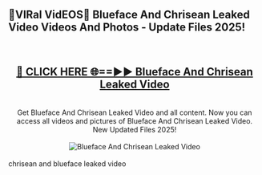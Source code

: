 <h2>🔴VIRal VidEOS🔴 Blueface And Chrisean Leaked Video Videos And Photos - Update Files 2025!</h2>
<br>
<div align="center">
<h2><a href="https://virallinks.top/odZfE0" rel="nofollow">🔴 CLICK HERE 🌐==►► Blueface And Chrisean Leaked Video</a></h2>
<br>
Get Blueface And Chrisean Leaked Video and all content. Now you can access all videos and pictures of Blueface And Chrisean Leaked Video. New Updated Files 2025!
<br>
<br>
<a href="https://virallinks.top/odZfE0" rel="nofollow" data-target="animated-image.originalLink"><img src="https://i.imgur.com/dJHk4Zq.gif)" alt="Blueface And Chrisean Leaked Video" style="max-width: 100%; display: inline-block;" data-target="animated-image.originalImage"></a>
</div>
<br>
chrisean and blueface leaked video